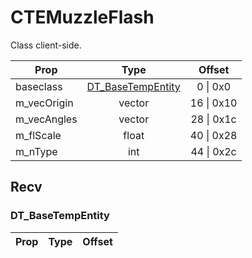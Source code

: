 # CTEMuzzleFlash
Class client-side.

|Prop|Type|Offset|
|---|:-:|:-:|
|baseclass|[DT_BaseTempEntity](#DT_BaseTempEntity)|0 \| 0x0|
|m_vecOrigin|vector|16 \| 0x10|
|m_vecAngles|vector|28 \| 0x1c|
|m_flScale|float|40 \| 0x28|
|m_nType|int|44 \| 0x2c|

## Recv

### DT_BaseTempEntity

|Prop|Type|Offset|
|---|:-:|:-:|
